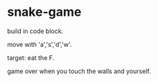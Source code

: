 # snake-game
build in code block.

move with 'a','s','d','w'.

target: eat the F.

game over when you touch the walls and yourself.
